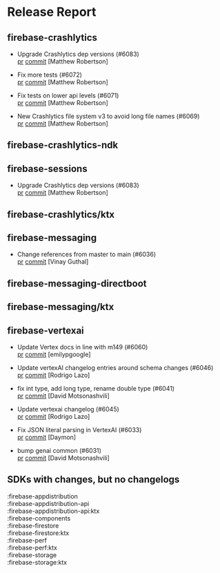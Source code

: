 # Release Report
## firebase-crashlytics
      
* Upgrade Crashlytics dep versions (#6083)   
  [pr](https://github.com/firebase/firebase-android-sdk/pull/6083) [commit](https://github.com/firebase/firebase-android-sdk/commit/ec68af618192de27d80a15e99fe9655d4629f2af)  [Matthew Robertson]

* Fix more tests (#6072)   
  [pr](https://github.com/firebase/firebase-android-sdk/pull/6072) [commit](https://github.com/firebase/firebase-android-sdk/commit/d11959ba735a72fbfedc031ce26491dad7605725)  [Matthew Robertson]

* Fix tests on lower api levels (#6071)   
  [pr](https://github.com/firebase/firebase-android-sdk/pull/6071) [commit](https://github.com/firebase/firebase-android-sdk/commit/a985c4a7916d3c357c40910127e3fe4ecc60408a)  [Matthew Robertson]

* New Crashlytics file system v3 to avoid long file names (#6069)   
  [pr](https://github.com/firebase/firebase-android-sdk/pull/6069) [commit](https://github.com/firebase/firebase-android-sdk/commit/2bf11d23c13f3e54e716a12356e20ab71a51f0ca)  [Matthew Robertson]

## firebase-crashlytics-ndk
      

## firebase-sessions
      
* Upgrade Crashlytics dep versions (#6083)   
  [pr](https://github.com/firebase/firebase-android-sdk/pull/6083) [commit](https://github.com/firebase/firebase-android-sdk/commit/ec68af618192de27d80a15e99fe9655d4629f2af)  [Matthew Robertson]

## firebase-crashlytics/ktx
      

## firebase-messaging
      
* Change references from master to main (#6036)   
  [pr](https://github.com/firebase/firebase-android-sdk/pull/6036) [commit](https://github.com/firebase/firebase-android-sdk/commit/d6a6383b6d228395576f784d04732619f31f09f8)  [Vinay Guthal]

## firebase-messaging-directboot
      

## firebase-messaging/ktx
      

## firebase-vertexai
      
* Update Vertex docs in line with m149 (#6060)   
  [pr](https://github.com/firebase/firebase-android-sdk/pull/6060) [commit](https://github.com/firebase/firebase-android-sdk/commit/829eb695a4d3b8ec91c4886b4dd3c834b7f62da1)  [emilypgoogle]

* Update vertexAI changelog entries around schema changes (#6046)   
  [pr](https://github.com/firebase/firebase-android-sdk/pull/6046) [commit](https://github.com/firebase/firebase-android-sdk/commit/e75232851a4d040b1ba26eb57d1636eb51985f32)  [Rodrigo Lazo]

* fix int type, add long type, rename double type (#6041)   
  [pr](https://github.com/firebase/firebase-android-sdk/pull/6041) [commit](https://github.com/firebase/firebase-android-sdk/commit/1aebbd347c9e2b6cd1121efe48972acff2b31f27)  [David Motsonashvili]

* Update vertexai changelog (#6045)   
  [pr](https://github.com/firebase/firebase-android-sdk/pull/6045) [commit](https://github.com/firebase/firebase-android-sdk/commit/0a8de634b1d6fa5d45bde4de6e6986f78ed9f256)  [Rodrigo Lazo]

* Fix JSON literal parsing in VertexAI (#6033)   
  [pr](https://github.com/firebase/firebase-android-sdk/pull/6033) [commit](https://github.com/firebase/firebase-android-sdk/commit/c42ba4578edbf88de514ade4e835dd1715dcaeb8)  [Daymon]

* bump genai common (#6031)   
  [pr](https://github.com/firebase/firebase-android-sdk/pull/6031) [commit](https://github.com/firebase/firebase-android-sdk/commit/dc3082560d5f556560e534dc739e048e4d4dae95)  [David Motsonashvili]


## SDKs with changes, but no changelogs
:firebase-appdistribution  
:firebase-appdistribution-api  
:firebase-appdistribution-api:ktx  
:firebase-components  
:firebase-firestore  
:firebase-firestore:ktx  
:firebase-perf  
:firebase-perf:ktx  
:firebase-storage  
:firebase-storage:ktx